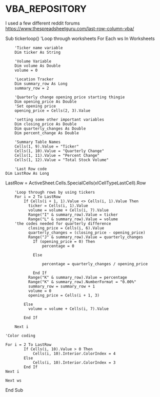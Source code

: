 # VBA_REPOSITORY
I used a few different reddit forums
https://www.thespreadsheetguru.com/last-row-column-vba/


Sub tickerloop()
'Loop through worksheets
    For Each ws In Worksheets

        'Ticker name variable
        Dim ticker As String
    
        'Volume Variable
        Dim volume As Double
        volume = 0

        'Location Tracker
        Dim summary_row As Long
        summary_row = 2
        
        'Quarterly change opening price starting thingie
        Dim opening_price As Double
        'Set opening price
        opening_price = Cells(2, 3).Value
        
        'setting some other important variables
        Dim closing_price As Double
        Dim quarterly_changes As Double
        Dim percent_change As Double

        'Summary Table Names
        Cells(1, 9).Value = "Ticker"
        Cells(1, 10).Value = "Quarterly Change"
        Cells(1, 11).Value = "Percent Change"
        Cells(1, 12).Value = "Total Stock Volume"

        'Last Row code
    Dim LastRow As Long
  LastRow = ActiveSheet.Cells.SpecialCells(xlCellTypeLastCell).Row

        'Loop through rows by using tickers
        For i = 2 To LastRow
            If Cells(i + 1, 1).Value <> Cells(i, 1).Value Then
              ticker = Cells(i, 1).Value
              volume = volume + Cells(i, 7).Value
              Range("I" & summary_row).Value = ticker
              Range("L" & summary_row).Value = volume
        'the codes needed for quarterly difference
              closing_price = Cells(i, 6).Value
              quarterly_changes = (closing_price - opening_price)
              Range("J" & summary_row).Value = quarterly_changes
                If (opening_price = 0) Then
                    percentage = 0

                Else
                    
                    percentage = quarterly_changes / opening_price
                
                End If
              Range("K" & summary_row).Value = percentage
              Range("K" & summary_row).NumberFormat = "0.00%"
              summary_row = summary_row + 1
              volume = 0
              opening_price = Cells(i + 1, 3)
            
            Else
              volume = volume + Cells(i, 7).Value
            
            End If
        
        Next i
    
    'Color coding
    
    For i = 2 To LastRow
            If Cells(i, 10).Value > 0 Then
                Cells(i, 10).Interior.ColorIndex = 4
            Else
                Cells(i, 10).Interior.ColorIndex = 3
            End If
    Next i
    
    Next ws

End Sub
